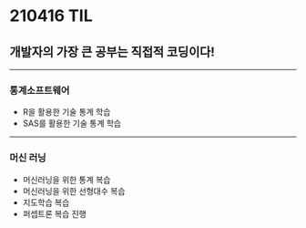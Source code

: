 # 210416 TIL
## 개발자의 가장 큰 공부는 직접적 코딩이다!
-----------------------
### 통계소프트웨어
  * R을 활용한 기술 통계 학습
  * SAS를 활용한 기술 통계 학습
-------------------
### 머신 러닝
  * 머신러닝을 위한 통계 복습
  * 머신러닝을 위한 선형대수 복습
  * 지도학습 복습
  * 퍼셉트론 복습 진행
